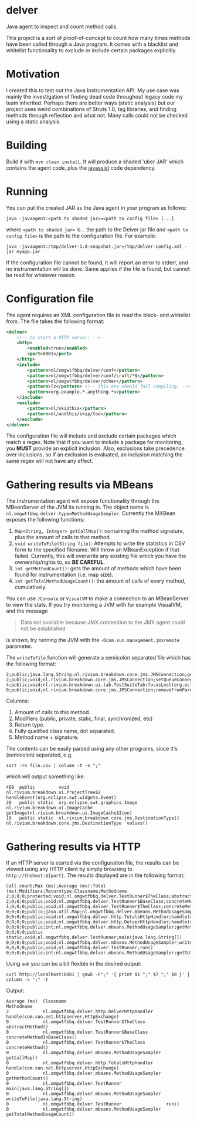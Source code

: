 # delver
Java agent to inspect and count method calls.

This project is a sort of proof-of-concept to count how many times methods have
been called through a Java program. It comes with a blacklist and whitelist
functionality to exclude or include certain packages explicitly.

# Motivation

I created this to test out the Java Instrumentation API. My use case was mainly
the investigation of finding dead code throughout legacy code my team inherited.
Perhaps there are better ways (static analysis) but our project uses weird
combinations of Struts 1.0, tag libraries, and finding methods through reflection
and what not. Many calls could not be checked using a static analysis.

# Building
Build it with `mvn clean install`. It will produce a shaded 'uber JAR' which
contains the agent code, plus the [javassist](http://www.javassist.org) code
dependency.

# Running

 You can put the created JAR as the Java agent in your program as follows:

    java -javaagent:<path to shaded jar>=<path to config file> [...]

where `<path to shaded jar>` is... the path to the Delver jar file and `<path to config file>`
is the path to the configuration file. For example:

    java -javaagent:/tmp/delver-1.0-snapshot.jar=/tmp/delver-config.xml -jar myapp.jar

If the configuration file cannot be found, it will report an error to stderr, and no
instrumentation will be done. Same applies if the file is found, but cannot be read
for whatever reason.

# Configuration file

The agent requires an XML configuration file to read the black- and whitelist
from. The file takes the following format:

```xml
<delver>
    <!-- to start a HTTP server: -->
    <http>
        <enabled>true</enabled>
        <port>8081</port>
    </http>
    <include>
        <pattern>nl/omgwtfbbq/delver/conf</pattern>
        <pattern>nl/omgwtfbbq/delver/conf/cruft/*$</pattern>
        <pattern>nl/omgwtfbbq/delver/other</pattern>
        <pattern>[z</pattern> <!-- this one should fail compiling. -->
        <pattern>org.example.*.anything.*</pattern>
    </include>
    <exclude>
        <pattern>nl/skipthis</pattern>
        <pattern>nl/andthis/skip/too</pattern>
    </exclude>
</delver>
```

The configuration file will include and exclude certain packages which match a regex.
Note that if you want to include a package for monitoring, you **MUST** provide an explicit
inclusion. Also, exclusions take precedence over inclusions, so if an exclusion is evaluated,
an inclusion matching the same regex will not have any effect.

# Gathering results via MBeans

The Instrumentation agent will expose functionality through the MBeanServer of the JVM
its running in. The object name is `nl.omgwtfbbq.delver:type=MethodUsageSampler`. Currently
the MXBean exposes the following functions:

1. `Map<String, Integer> getCallMap()`: containing the method signature, plus the amount of calls to that method.
1. `void writeToFile(String file)`: Attempts to write the statistics in CSV form to the specified
filename. Will throw an MBeanException if that failed. Currently, this will overwrite any existing file which you
have the ownership/rights to, so **BE CAREFUL**.
1. `int getMethodCount()`: gets the amount of methods which have been found for instrumentation (i.e. map size).
1. `int getTotalMethodUsageCount()`: the amount of calls of every method, cumulatively.

You can use `JConsole` or `VisualVM` to make a connection to an MBeanServer to view the stats.
If you try monitoring a JVM with for example VisualVM, and the message

> Data not available because JMX connection to the JMX agent could not be established

is shown, try running the JVM with the `-Dcom.sun.management.jmxremote` parameter.

The `writeToFile` function will generate a semicolon separated file which has the following format:

    2;public;java.lang.String;nl.rivium.breakdown.core.jms.JMSConnection;getPassword()
    2;public;void;nl.rivium.breakdown.core.jms.JMSConnection;setQueueConnectionFactory(java.lang.String)
    4;public;void;nl.rivium.breakdown.ui.tab.TestSuiteTab;focusLost(org.eclipse.swt.events.FocusEvent)
    0;public;void;nl.rivium.breakdown.core.jms.JMSConnection;removeFromParent()

Columns:

1. Amount of calls to this method.
1. Modifiers (public, private, static, final, synchronized, etc)
1. Return type.
1. Fully qualified class name, dot separated.
1. Method name + signature.

The contents can be easily parsed using any other programs, since it's (semicolon) separated, e.g.

    sort -rn file.csv | column -t -s ";"

which will output something like:

    468  public         void                                            nl.rivium.breakdown.ui.ProjectTree$2          handleEvent(org.eclipse.swt.widgets.Event)
    20   public static  org.eclipse.swt.graphics.Image                  nl.rivium.breakdown.ui.ImageCache             getImage(nl.rivium.breakdown.ui.ImageCache$Icon)
    19   public static  nl.rivium.breakdown.core.jms.DestinationType[]  nl.rivium.breakdown.core.jms.DestinationType  values()

# Gathering results via HTTP

If an HTTP server is started via the configuration file, the results can be viewed
using any HTTP client by simply browsing to `http://thehost:${port}`. The results displayed are
in the following format:

    Call count;Max (ms);Average (ms);Total (ms);Modifiers;Returntype;Classname;Methodname
    2;0;0;0;protected;void;nl.omgwtfbbq.delver.TestRunner$TheClass;abstractMethod()
    2;0;0;0;public;void;nl.omgwtfbbq.delver.TestRunner$BaseClass;concreteMethodInBaseClass()
    1;0;0;0;public;void;nl.omgwtfbbq.delver.TestRunner$TheClass;concreteMethod()
    0;0;0;0;public;java.util.Map;nl.omgwtfbbq.delver.mbeans.MethodUsageSampler;getCallMap()
    0;0;0;0;public;void;nl.omgwtfbbq.delver.http.TotalsHttpHandler;handle(com.sun.net.httpserver.HttpExchange)
    0;0;0;0;public;void;nl.omgwtfbbq.delver.http.DelverHttpHandler;handle(com.sun.net.httpserver.HttpExchange)
    0;0;0;0;public;int;nl.omgwtfbbq.delver.mbeans.MethodUsageSampler;getMethodCount()
    0;0;0;0;public static;void;nl.omgwtfbbq.delver.TestRunner;main(java.lang.String[])
    0;0;0;0;public;void;nl.omgwtfbbq.delver.mbeans.MethodUsageSampler;writeToFile(java.lang.String)
    0;0;0;0;public;void;nl.omgwtfbbq.delver.TestRunner;run()
    0;0;0;0;public;int;nl.omgwtfbbq.delver.mbeans.MethodUsageSampler;getTotalMethodUsageCount()

Using `awk` you can be a bit flexible in the desired output:

    curl http://localhost:8081 | gawk -F";" '{ print $1 ";" $7 ";" $8 }' | column -s ";" -t

Output:

    Average (ms)  Classname                                      Methodname
    2             nl.omgwtfbbq.delver.http.DelverHttpHandler     handle(com.sun.net.httpserver.HttpExchange)
    0             nl.omgwtfbbq.delver.TestRunner$TheClass        abstractMethod()
    0             nl.omgwtfbbq.delver.TestRunner$BaseClass       concreteMethodInBaseClass()
    0             nl.omgwtfbbq.delver.TestRunner$TheClass        concreteMethod()
    0             nl.omgwtfbbq.delver.mbeans.MethodUsageSampler  getCallMap()
    0             nl.omgwtfbbq.delver.http.TotalsHttpHandler     handle(com.sun.net.httpserver.HttpExchange)
    0             nl.omgwtfbbq.delver.mbeans.MethodUsageSampler  getMethodCount()
    0             nl.omgwtfbbq.delver.TestRunner                 main(java.lang.String[])
    0             nl.omgwtfbbq.delver.mbeans.MethodUsageSampler  writeToFile(java.lang.String)
    0             nl.omgwtfbbq.delver.TestRunner                 run()
    0             nl.omgwtfbbq.delver.mbeans.MethodUsageSampler  getTotalMethodUsageCount()
